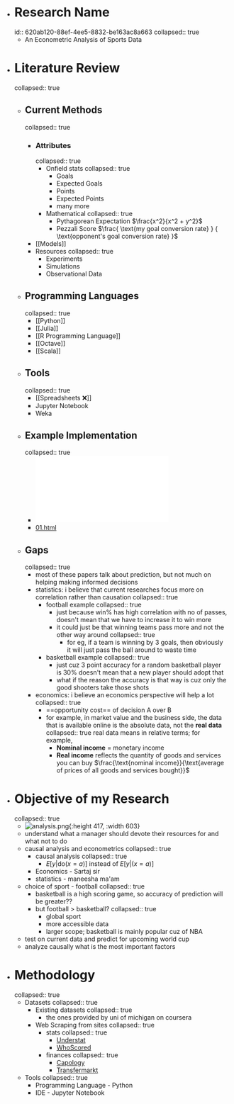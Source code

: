 - # Research Name
  id:: 620ab120-88ef-4ee5-8832-be163ac8a663
  collapsed:: true
	- An Econometric Analysis of Sports Data
- # Literature Review
  collapsed:: true
	- ## Current Methods
	  collapsed:: true
		- ### Attributes
		  collapsed:: true
			- Onfield stats
			  collapsed:: true
				- Goals
				- Expected Goals
				- Points
				- Expected Points
				- many more
			- Mathematical
			  collapsed:: true
				- Pythagorean Expectation $\frac{x^2}{x^2 + y^2}$
				- Pezzali Score $\frac{ \text{my goal conversion rate} } { \text{opponent's goal conversion rate} }$
		- [[Models]]
		- Resources
		  collapsed:: true
			- Experiments
			- Simulations
			- Observational Data
	- ## Programming Languages
	  collapsed:: true
		- [[Python]]
		- [[Julia]]
		- [[R Programming Language]]
		- [[Octave]]
		- [[Scala]]
	- ## Tools
	  collapsed:: true
		- [[Spreadsheets ❌]]
		- Jupyter Notebook
		- Weka
	- ## Example Implementation
	  collapsed:: true
		- ![01.pdf](../assets/01_1644423481352_0.pdf)
		- [01.html](../assets/01_1644423030176_0.html)
	- ## Gaps
	  collapsed:: true
		- most of these papers talk about prediction, but not much on helping making informed decisions
		- statistics: i believe that current researches focus more on correlation rather than causation
		  collapsed:: true
			- football example
			  collapsed:: true
				- just because win% has high correlation with no of passes, doesn't mean that we have to increase it to win more
				- it could just be that winning teams pass more and not the other way around
				  collapsed:: true
					- for eg, if a team is winning by 3 goals, then obviously it will just pass the ball around to waste time
			- basketball example
			  collapsed:: true
				- just cuz 3 point accuracy for a random basketball player is 30% doesn't mean that a new player should adopt that
				- what if the reason the accuracy is that way is cuz only the good shooters take those shots
		- economics: i believe an economics perspective will help a lot
		  collapsed:: true
			- ==opportunity cost== of decision A over B
			- for example, in market value and the business side, the data that is available online is the absolute data, not the **real data**
			  collapsed:: true
			  real data means in relative terms; for example,
				- **Nominal income** = monetary income
				- **Real income** reflects the quantity of goods and services you can buy
				  $\frac{\text{nominal income}}{\text{average of prices of all goods and services bought}}$
- # Objective of my Research
  collapsed:: true
	- ![analysis.png](../assets/analysis_1650024180461_0.png){:height 417, :width 603}
	- understand what a manager should devote their resources for and what not to do
	- causal analysis and econometrics
	  collapsed:: true
		- causal analysis
		  collapsed:: true
			- $E \big [y |\text{do}(x = a) \big]$ instead of $E \big [y |(x = a) \big]$
		- Economics - Sartaj sir
		- statistics - maneesha ma'am
	- choice of sport - football
	  collapsed:: true
		- basketball is a high scoring game, so accuracy of prediction will be greater??
		- but football > basketball?
		  collapsed:: true
			- global sport
			- more accessible data
			- larger scope; basketball is mainly popular cuz of NBA
	- test on current data and predict for upcoming world cup
	- analyze causally what is the most important factors
- # Methodology
  collapsed:: true
	- Datasets
	  collapsed:: true
		- Existing datasets
		  collapsed:: true
			- the ones provided by uni of michigan on coursera
		- Web Scraping from sites
		  collapsed:: true
			- stats
			  collapsed:: true
				- [Understat](https://understat.com)
				- [WhoScored](https://whoscored.com)
			- finances
			  collapsed:: true
				- [Capology](https://capology.com)
				- [Transfermarkt](https://transfermarkt.com)
	- Tools
	  collapsed:: true
		- Programming Language - Python
		- IDE - Jupyter Notebook